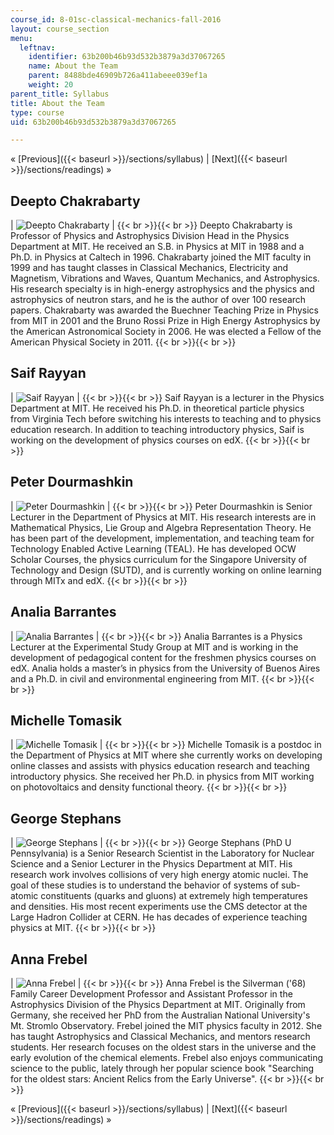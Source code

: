 ```yaml
---
course_id: 8-01sc-classical-mechanics-fall-2016
layout: course_section
menu:
  leftnav:
    identifier: 63b200b46b93d532b3879a3d37067265
    name: About the Team
    parent: 8488bde46909b726a411abeee039ef1a
    weight: 20
parent_title: Syllabus
title: About the Team
type: course
uid: 63b200b46b93d532b3879a3d37067265

---
```


« [Previous]({{< baseurl >}}/sections/syllabus) | [Next]({{< baseurl >}}/sections/readings) »

Deepto Chakrabarty
------------------

| ![Deepto Chakrabarty](/coursemedia/8-01sc-classical-mechanics-fall-2016/9553fdac9d6d49ea4c3ec9eef62212a4_deepto_x110.jpg) |  {{< br >}}{{< br >}} Deepto Chakrabarty is Professor of Physics and Astrophysics Division Head in the Physics Department at MIT. He received an S.B. in Physics at MIT in 1988 and a Ph.D. in Physics at Caltech in 1996. Chakrabarty joined the MIT faculty in 1999 and has taught classes in Classical Mechanics, Electricity and Magnetism, Vibrations and Waves, Quantum Mechanics, and Astrophysics. His research specialty is in high-energy astrophysics and the physics and astrophysics of neutron stars, and he is the author of over 100 research papers. Chakrabarty was awarded the Buechner Teaching Prize in Physics from MIT in 2001 and the Bruno Rossi Prize in High Energy Astrophysics by the American Astronomical Society in 2006. He was elected a Fellow of the American Physical Society in 2011. {{< br >}}{{< br >}}  

Saif Rayyan
-----------

| ![Saif Rayyan](/coursemedia/8-01sc-classical-mechanics-fall-2016/f1cc92e09027b13bdda967f59006f03f_rayyan_saif_about.jpg) |  {{< br >}}{{< br >}} Saif Rayyan is a lecturer in the Physics Department at MIT. He received his Ph.D. in theoretical particle physics from Virginia Tech before switching his interests to teaching and to physics education research. In addition to teaching introductory physics, Saif is working on the development of physics courses on edX. {{< br >}}{{< br >}}  

Peter Dourmashkin
-----------------

| ![Peter Dourmashkin](/coursemedia/8-01sc-classical-mechanics-fall-2016/0cff583059d1526ee814c865a9d35695_dourmashkin_peter.ac4ad29dba3e.jpg) |  {{< br >}}{{< br >}} Peter Dourmashkin is Senior Lecturer in the Department of Physics at MIT. His research interests are in Mathematical Physics, Lie Group and Algebra Representation Theory. He has been part of the development, implementation, and teaching team for Technology Enabled Active Learning (TEAL). He has developed OCW Scholar Courses, the physics curriculum for the Singapore University of Technology and Design (SUTD), and is currently working on online learning through MITx and edX. {{< br >}}{{< br >}}  

Analia Barrantes
----------------

| ![Analia Barrantes](/coursemedia/8-01sc-classical-mechanics-fall-2016/dca70e0568329dafcad9675b02d5e14b_analiabarrantes_110x110.jpg) |  {{< br >}}{{< br >}} Analia Barrantes is a Physics Lecturer at the Experimental Study Group at MIT and is working in the development of pedagogical content for the freshmen physics courses on edX. Analia holds a master’s in physics from the University of Buenos Aires and a Ph.D. in civil and environmental engineering from MIT. {{< br >}}{{< br >}}  

Michelle Tomasik
----------------

| ![Michelle Tomasik](/coursemedia/8-01sc-classical-mechanics-fall-2016/d01856a963475c15124a3ccf5d399a4a_michelletomasik_110x110.jpg) |  {{< br >}}{{< br >}} Michelle Tomasik is a postdoc in the Department of Physics at MIT where she currently works on developing online classes and assists with physics education research and teaching introductory physics. She received her Ph.D. in physics from MIT working on photovoltaics and density functional theory. {{< br >}}{{< br >}}  

George Stephans
---------------

| ![George Stephans](/coursemedia/8-01sc-classical-mechanics-fall-2016/ae1b1b3ad06a6ac3b2342627de6d577f_stephans_george.3799c85352c7.jpg) |  {{< br >}}{{< br >}} George Stephans (PhD U Pennsylvania) is a Senior Research Scientist in the Laboratory for Nuclear Science and a Senior Lecturer in the Physics Department at MIT. His research work involves collisions of very high energy atomic nuclei. The goal of these studies is to understand the behavior of systems of sub-atomic constituents (quarks and gluons) at extremely high temperatures and densities. His most recent experiments use the CMS detector at the Large Hadron Collider at CERN. He has decades of experience teaching physics at MIT. {{< br >}}{{< br >}}  

Anna Frebel
-----------

| ![Anna Frebel](/coursemedia/8-01sc-classical-mechanics-fall-2016/44b60b04c487205fd9f8c9c8ce4ebf50_anna_110x110.jpg) |  {{< br >}}{{< br >}} Anna Frebel is the Silverman ('68) Family Career Development Professor and Assistant Professor in the Astrophysics Division of the Physics Department at MIT. Originally from Germany, she received her PhD from the Australian National University's Mt. Stromlo Observatory. Frebel joined the MIT physics faculty in 2012. She has taught Astrophysics and Classical Mechanics, and mentors research students. Her research focuses on the oldest stars in the universe and the early evolution of the chemical elements. Frebel also enjoys communicating science to the public, lately through her popular science book "Searching for the oldest stars: Ancient Relics from the Early Universe". {{< br >}}{{< br >}}  

« [Previous]({{< baseurl >}}/sections/syllabus) | [Next]({{< baseurl >}}/sections/readings) »